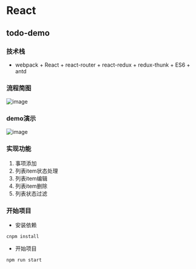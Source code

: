 # React

## todo-demo

### 技术栈
- webpack + React + react-router + react-redux + redux-thunk + ES6 + antd

### 流程简图
![image](https://github.com/Alley-23/React-Demo/blob/daily/0.0.1/todo-demo/images/liu.png)

### demo演示
![image](https://github.com/Alley-23/React-Demo/blob/daily/0.0.1/todo-demo/images/demo.gif)

### 实现功能

1. 事项添加
2. 列表item状态处理
3. 列表item编辑
4. 列表item删除
5. 列表状态过滤

### 开始项目

- 安装依赖

```
cnpm install
```
- 开始项目

```
npm run start
```